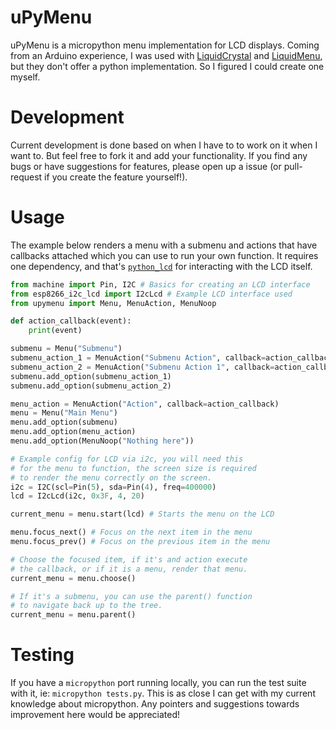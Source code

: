 # uPyMenu

uPyMenu is a micropython menu implementation for LCD displays. Coming from an Arduino experience, I was used with [LiquidCrystal](https://github.com/arduino-libraries/LiquidCrystal) and [LiquidMenu](https://github.com/VaSe7u/LiquidMenu), but they don't offer a python implementation. So I figured I could create one myself.

# Development

Current development is done based on when I have to to work on it when I want to. But feel free to fork it and add your functionality. If you find any bugs or have suggestions for features, please open up a issue (or pull-request if you create the feature yourself!).

# Usage

The example below renders a menu with a submenu and actions that have callbacks attached which you can use to run your own function. It requires one dependency, and that's [`python_lcd`](https://github.com/dhylands/python_lcd) for interacting with the LCD itself.

```python
from machine import Pin, I2C # Basics for creating an LCD interface
from esp8266_i2c_lcd import I2cLcd # Example LCD interface used
from upymenu import Menu, MenuAction, MenuNoop

def action_callback(event):
    print(event)

submenu = Menu("Submenu")
submenu_action_1 = MenuAction("Submenu Action", callback=action_callback)
submenu_action_2 = MenuAction("Submenu Action 1", callback=action_callback)
submenu.add_option(submenu_action_1)
submenu.add_option(submenu_action_2)

menu_action = MenuAction("Action", callback=action_callback)
menu = Menu("Main Menu")
menu.add_option(submenu)
menu.add_option(menu_action)
menu.add_option(MenuNoop("Nothing here"))

# Example config for LCD via i2c, you will need this 
# for the menu to function, the screen size is required
# to render the menu correctly on the screen.
i2c = I2C(scl=Pin(5), sda=Pin(4), freq=400000)
lcd = I2cLcd(i2c, 0x3F, 4, 20)

current_menu = menu.start(lcd) # Starts the menu on the LCD

menu.focus_next() # Focus on the next item in the menu 
menu.focus_prev() # Focus on the previous item in the menu 

# Choose the focused item, if it's and action execute 
# the callback, or if it is a menu, render that menu.
current_menu = menu.choose() 

# If it's a submenu, you can use the parent() function
# to navigate back up to the tree.
current_menu = menu.parent() 
```

# Testing

If you have a `micropython` port running locally, you can run the test suite with it, ie: `micropython tests.py`. This is as close I can get with my current knowledge about micropython. Any pointers and suggestions towards improvement here would be appreciated!